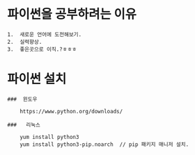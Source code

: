 

#   파이썬을 공부하려는 이유
```
1.  새로운 언어에 도전해보기.
2.  실력향상.
3.  좋은곳으로 이직.?ㅎㅎㅎ
```


#   파이썬 설치

    ###  윈도우 

        https://www.python.org/downloads/

    ###   리눅스

        yum install python3
        yum install python3-pip.noarch  // pip 패키지 매니저 설치.

